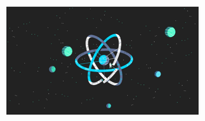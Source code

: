![image alt](https://github.com/rajdevweb/React-Topics/blob/3770542f264d511ede2ce4335edb9f9b432e4646/wp4923981.jpg)
